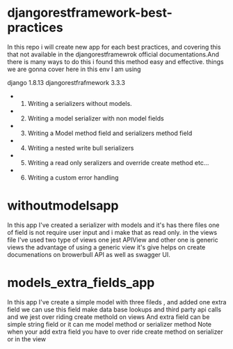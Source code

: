 # djangorestframework-best-practices 


In this repo i will create new app for each best practices, and covering this that not available in the djangorestframewrok official documentations.And there is many ways to do this i found this method easy and effective. things we are gonna cover here in this env I am using 

django 1.8.13 
djangorestfrafmework 3.3.3

- 1. Writing a serializers without models. 
- 2. Writing a model serializer with non model fields 
- 3. Writing a Model method field and serializers method field 
- 4. Writing a nested write bull serializers 
- 5. Writing a read only seralizers and override create method etc... 
- 6. Writing a custom error handling  

# withoutmodelsapp

In this app I've created a serializer with models and it's has there files one of field is not require user input and i make that as read only. in the views file I've used two type of views one jest APIView and other one is generic views the advantage of using a generic view it's give helps on create documenations on browerbull API as well as swagger UI. 


# models_extra_fields_app

In this app I've create a simple model with three fileds , and added one extra field we can use this field make data base lookups and 
third party api calls and we jest over riding create methold on views And extra field can be simple string field or 
it can me model method or serializer method Note when your add extra field you have to over ride create method on serializer or in the view 